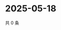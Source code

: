 # 2025-05-18

共 0 条

<!-- BEGIN ZHIHUVIDEO -->
<!-- 最后更新时间 Sun May 18 2025 23:09:54 GMT+0800 (China Standard Time) -->

<!-- END ZHIHUVIDEO -->
